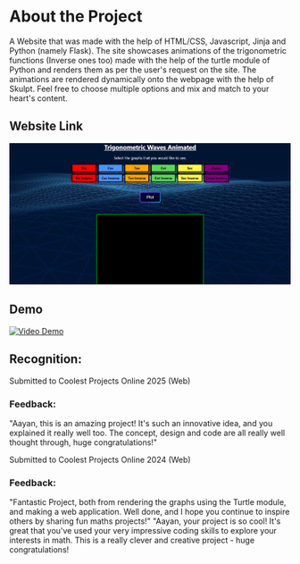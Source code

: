 # About the Project
A Website that was made with the help of HTML/CSS, Javascript, Jinja and Python (namely Flask).
The site showcases animations of the trigonometric functions (Inverse ones too) made with the help of the turtle module of Python and renders them as per the user's request on the site. 
The animations are rendered dynamically onto the webpage with the help of Skulpt.
Feel free to choose multiple options and mix and match to your heart's content.

## Website Link

[![Website Link](static/Landing%20Page%20TWA.png)](https://trigonometricwavesanimated.vercel.app/)
## Demo

[![Video Demo](https://img.youtube.com/vi/GCtpWvT0zew/0.jpg)](https://youtu.be/GCtpWvT0zew)
## Recognition:
Submitted to Coolest Projects Online 2025 (Web)

### Feedback: 
"Aayan, this is an amazing project! It's such an innovative idea, and you explained it really well too. The concept, design and code are all really well thought through, huge congratulations!"

Submitted to Coolest Projects Online 2024 (Web)

### Feedback: 
"Fantastic Project, both from rendering the graphs using the Turtle module, and making a web application. Well done, and I hope you continue to inspire others by sharing fun maths projects!"
"Aayan, your project is so cool! It's great that you've used your very impressive coding skills to explore your interests in math. This is a really clever and creative project - huge congratulations!